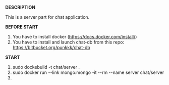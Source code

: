 **DESCRIPTION**

This is a server part for chat application.

**BEFORE START**

1. You have to install docker (https://docs.docker.com/install/)
2. You have to install and launch chat-db from this repo: https://bitbucket.org/punkkk/chat-db

**START**

1. sudo dockebuild -t chat/server .
2. sudo docker run --link mongo:mongo -it --rm --name server chat/server
3. 